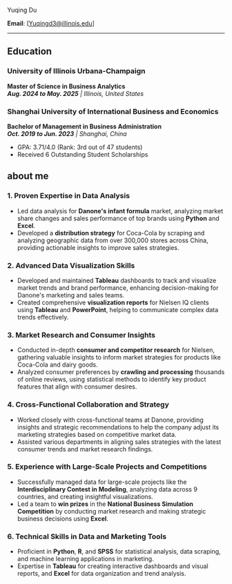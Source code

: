 Yuqing Du

**Email**: [Yuqingd3@illinois.edu]

---

## Education

### University of Illinois Urbana-Champaign  
**Master of Science in Business Analytics**  
_**Aug. 2024 to May. 2025** | Illinois, United States_  

### Shanghai University of International Business and Economics  
**Bachelor of Management in Business Administration**  
_**Oct. 2019 to Jun. 2023** | Shanghai, China_  
- GPA: 3.71/4.0 (Rank: 3rd out of 47 students)  
- Received 6 Outstanding Student Scholarships

## about me
### 1. **Proven Expertise in Data Analysis**  
   - Led data analysis for **Danone's infant formula** market, analyzing market share changes and sales performance of top brands using **Python** and **Excel**.
   - Developed a **distribution strategy** for Coca-Cola by scraping and analyzing geographic data from over 300,000 stores across China, providing actionable insights to improve sales strategies.

### 2. **Advanced Data Visualization Skills**  
   - Developed and maintained **Tableau** dashboards to track and visualize market trends and brand performance, enhancing decision-making for Danone's marketing and sales teams.
   - Created comprehensive **visualization reports** for Nielsen IQ clients using **Tableau** and **PowerPoint**, helping to communicate complex data trends effectively.

### 3. **Market Research and Consumer Insights**  
   - Conducted in-depth **consumer and competitor research** for Nielsen, gathering valuable insights to inform market strategies for products like Coca-Cola and dairy goods.
   - Analyzed consumer preferences by **crawling and processing** thousands of online reviews, using statistical methods to identify key product features that align with consumer desires.

### 4. **Cross-Functional Collaboration and Strategy**  
   - Worked closely with cross-functional teams at Danone, providing insights and strategic recommendations to help the company adjust its marketing strategies based on competitive market data.
   - Assisted various departments in aligning sales strategies with the latest consumer trends and market research findings.

### 5. **Experience with Large-Scale Projects and Competitions**  
   - Successfully managed data for large-scale projects like the **Interdisciplinary Contest in Modeling**, analyzing data across 9 countries, and creating insightful visualizations.
   - Led a team to **win prizes** in the **National Business Simulation Competition** by conducting market research and making strategic business decisions using **Excel**.

### 6. **Technical Skills in Data and Marketing Tools**  
   - Proficient in **Python**, **R**, and **SPSS** for statistical analysis, data scraping, and machine learning applications in marketing.
   - Expertise in **Tableau** for creating interactive dashboards and visual reports, and **Excel** for data organization and trend analysis.